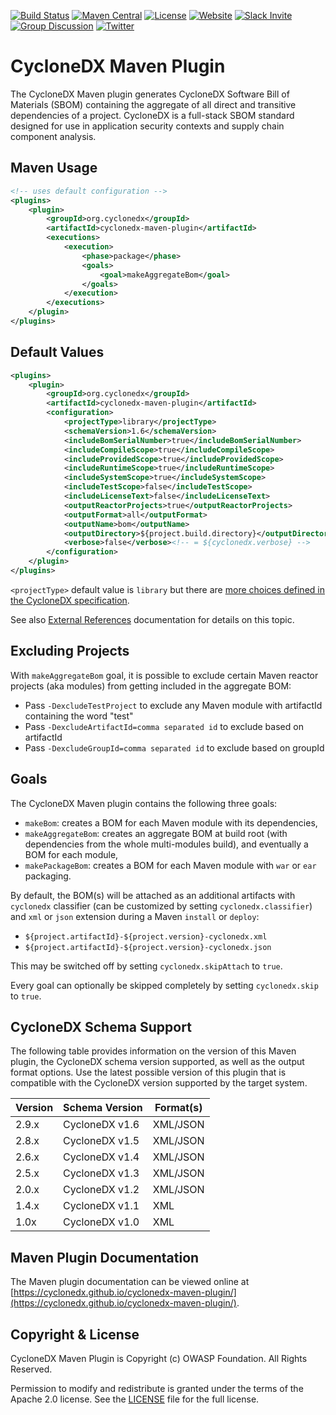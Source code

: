[![Build Status](https://github.com/CycloneDX/cyclonedx-maven-plugin/workflows/Maven%20CI/badge.svg)](https://github.com/CycloneDX/cyclonedx-maven-plugin/actions?workflow=Maven+CI)
[![Maven Central](https://maven-badges.herokuapp.com/maven-central/org.cyclonedx/cyclonedx-maven-plugin/badge.svg)](https://maven-badges.herokuapp.com/maven-central/org.cyclonedx/cyclonedx-maven-plugin)
[![License](https://img.shields.io/badge/license-Apache%202.0-brightgreen.svg)][License]
[![Website](https://img.shields.io/badge/https://-cyclonedx.org-blue.svg)](https://cyclonedx.org/)
[![Slack Invite](https://img.shields.io/badge/Slack-Join-blue?logo=slack&labelColor=393939)](https://cyclonedx.org/slack/invite)
[![Group Discussion](https://img.shields.io/badge/discussion-groups.io-blue.svg)](https://groups.io/g/CycloneDX)
[![Twitter](https://img.shields.io/twitter/url/http/shields.io.svg?style=social&label=Follow)](https://twitter.com/CycloneDX_Spec)


CycloneDX Maven Plugin
=========

The CycloneDX Maven plugin generates CycloneDX Software Bill of Materials (SBOM) containing the aggregate of all direct 
and transitive dependencies of a project. CycloneDX is a full-stack SBOM standard designed for use in application security
contexts and supply chain component analysis.

Maven Usage
-------------------

```xml
<!-- uses default configuration -->
<plugins>
    <plugin>
        <groupId>org.cyclonedx</groupId>
        <artifactId>cyclonedx-maven-plugin</artifactId>
        <executions>
            <execution>
                <phase>package</phase>
                <goals>
                    <goal>makeAggregateBom</goal>
                </goals>
            </execution>
        </executions>
    </plugin>
</plugins>
```


Default Values
-------------------
```xml
<plugins>
    <plugin>
        <groupId>org.cyclonedx</groupId>
        <artifactId>cyclonedx-maven-plugin</artifactId>
        <configuration>
            <projectType>library</projectType>
            <schemaVersion>1.6</schemaVersion>
            <includeBomSerialNumber>true</includeBomSerialNumber>
            <includeCompileScope>true</includeCompileScope>
            <includeProvidedScope>true</includeProvidedScope>
            <includeRuntimeScope>true</includeRuntimeScope>
            <includeSystemScope>true</includeSystemScope>
            <includeTestScope>false</includeTestScope>
            <includeLicenseText>false</includeLicenseText>
            <outputReactorProjects>true</outputReactorProjects>
            <outputFormat>all</outputFormat>
            <outputName>bom</outputName>
            <outputDirectory>${project.build.directory}</outputDirectory><!-- usually target, if not redefined in pom.xml -->
            <verbose>false</verbose><!-- = ${cyclonedx.verbose} -->
        </configuration>
    </plugin>
</plugins>
```

`<projectType>` default value is `library` but there are [more choices defined in the CycloneDX specification](https://cyclonedx.org/docs/1.6/json/#metadata_component_type).

See also [External References](https://cyclonedx.github.io/cyclonedx-maven-plugin/external-references.html) documentation for details on this topic.

Excluding Projects
-------------------
With `makeAggregateBom` goal, it is possible to exclude certain Maven reactor projects (aka modules) from getting included in the aggregate BOM:

* Pass `-DexcludeTestProject` to exclude any Maven module with artifactId containing the word "test"
* Pass `-DexcludeArtifactId=comma separated id` to exclude based on artifactId
* Pass `-DexcludeGroupId=comma separated id` to exclude based on groupId

Goals
-------------------
The CycloneDX Maven plugin contains the following three goals:
* `makeBom`: creates a BOM for each Maven module with its dependencies,
* `makeAggregateBom`: creates an aggregate BOM at build root (with dependencies from the whole multi-modules build), and eventually a BOM for each module,
* `makePackageBom`: creates a BOM for each Maven module with `war` or `ear` packaging.

By default, the BOM(s) will be attached as an additional artifacts with `cyclonedx` classifier (can be customized by setting `cyclonedx.classifier`) and `xml` or `json` extension during a Maven `install` or `deploy`:

* `${project.artifactId}-${project.version}-cyclonedx.xml`
* `${project.artifactId}-${project.version}-cyclonedx.json`

This may be switched off by setting `cyclonedx.skipAttach` to `true`.

Every goal can optionally be skipped completely by setting `cyclonedx.skip` to `true`.

## CycloneDX Schema Support

The following table provides information on the version of this Maven plugin, the CycloneDX schema version supported, 
as well as the output format options. Use the latest possible version of this plugin that is compatible with 
the CycloneDX version supported by the target system.

| Version | Schema Version | Format(s) |
|---------|----------------| --------- |
| 2.9.x   | CycloneDX v1.6 | XML/JSON |
| 2.8.x   | CycloneDX v1.5 | XML/JSON |
| 2.6.x   | CycloneDX v1.4 | XML/JSON |
| 2.5.x   | CycloneDX v1.3 | XML/JSON |
| 2.0.x   | CycloneDX v1.2 | XML/JSON |
| 1.4.x   | CycloneDX v1.1 | XML |
| 1.0x    | CycloneDX v1.0 | XML |

## Maven Plugin Documentation

The Maven plugin documentation can be viewed online at [https://cyclonedx.github.io/cyclonedx-maven-plugin/](https://cyclonedx.github.io/cyclonedx-maven-plugin/).

Copyright & License
-------------------

CycloneDX Maven Plugin is Copyright (c) OWASP Foundation. All Rights Reserved.

Permission to modify and redistribute is granted under the terms of the Apache 2.0 license. See the [LICENSE] file for the full license.

[License]: https://github.com/CycloneDX/cyclonedx-maven-plugin/blob/master/LICENSE
